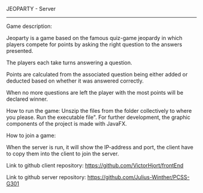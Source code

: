 JEOPARTY - Server
_________________________________

Game description:

Jeoparty is a game based on the famous quiz-game jeopardy in which players compete for points
by asking the right question to the answers presented.

The players each take turns answering a question.

Points are calculated from the associated question being either added or deducted based 
on whether it was answered correctly.

When no more questions are left the player with the most points will be declared winner.

How to run the game: 
Unszip the files from the folder collectively to where you please. 
Run the executable file". 
For further development, the graphic components of the project is made with JavaFX.

How to join a game:

When the server is run, it will show the IP-address and port, the client have to copy 
them into the client to join the server.

Link to github client repository:
https://github.com/VictorHjort/frontEnd

Link to github server repository:
https://github.com/Julius-Winther/PCSS-G301
